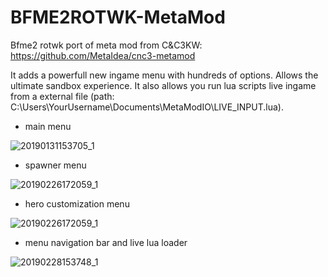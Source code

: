 # BFME2ROTWK-MetaMod
Bfme2 rotwk port of meta mod from C&amp;C3KW: https://github.com/MetaIdea/cnc3-metamod

It adds a powerfull new ingame menu with hundreds of options. Allows the ultimate sandbox experience. It also allows you run lua scripts live ingame from a external file (path: C:\Users\YourUsername\Documents\MetaModIO\LIVE_INPUT.lua).

- main menu

![20190131153705_1](https://user-images.githubusercontent.com/26028969/123512518-2f285200-d688-11eb-9263-c8ba39f447b3.jpg)

- spawner menu

![20190226172059_1](https://user-images.githubusercontent.com/26028969/123512527-3b141400-d688-11eb-85f0-75ba87ac6129.jpg)

- hero customization menu

![20190226172059_1](https://user-images.githubusercontent.com/26028969/123512536-46ffd600-d688-11eb-818d-066d3127110a.jpg)

- menu navigation bar and live lua loader

![20190228153748_1](https://user-images.githubusercontent.com/26028969/123512544-5121d480-d688-11eb-9d35-d96177bc523c.jpg)
